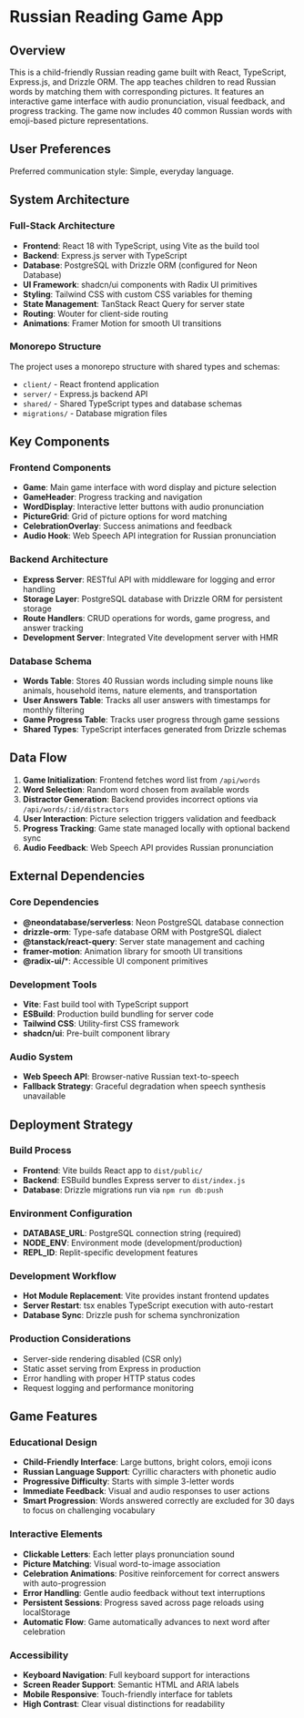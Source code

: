 # Russian Reading Game App

## Overview

This is a child-friendly Russian reading game built with React, TypeScript, Express.js, and Drizzle ORM. The app teaches children to read Russian words by matching them with corresponding pictures. It features an interactive game interface with audio pronunciation, visual feedback, and progress tracking. The game now includes 40 common Russian words with emoji-based picture representations.

## User Preferences

Preferred communication style: Simple, everyday language.

## System Architecture

### Full-Stack Architecture
- **Frontend**: React 18 with TypeScript, using Vite as the build tool
- **Backend**: Express.js server with TypeScript
- **Database**: PostgreSQL with Drizzle ORM (configured for Neon Database)
- **UI Framework**: shadcn/ui components with Radix UI primitives
- **Styling**: Tailwind CSS with custom CSS variables for theming
- **State Management**: TanStack React Query for server state
- **Routing**: Wouter for client-side routing
- **Animations**: Framer Motion for smooth UI transitions

### Monorepo Structure
The project uses a monorepo structure with shared types and schemas:
- `client/` - React frontend application
- `server/` - Express.js backend API
- `shared/` - Shared TypeScript types and database schemas
- `migrations/` - Database migration files

## Key Components

### Frontend Components
- **Game**: Main game interface with word display and picture selection
- **GameHeader**: Progress tracking and navigation
- **WordDisplay**: Interactive letter buttons with audio pronunciation
- **PictureGrid**: Grid of picture options for word matching
- **CelebrationOverlay**: Success animations and feedback
- **Audio Hook**: Web Speech API integration for Russian pronunciation

### Backend Architecture
- **Express Server**: RESTful API with middleware for logging and error handling
- **Storage Layer**: PostgreSQL database with Drizzle ORM for persistent storage
- **Route Handlers**: CRUD operations for words, game progress, and answer tracking
- **Development Server**: Integrated Vite development server with HMR

### Database Schema
- **Words Table**: Stores 40 Russian words including simple nouns like animals, household items, nature elements, and transportation
- **User Answers Table**: Tracks all user answers with timestamps for monthly filtering
- **Game Progress Table**: Tracks user progress through game sessions
- **Shared Types**: TypeScript interfaces generated from Drizzle schemas

## Data Flow

1. **Game Initialization**: Frontend fetches word list from `/api/words`
2. **Word Selection**: Random word chosen from available words
3. **Distractor Generation**: Backend provides incorrect options via `/api/words/:id/distractors`
4. **User Interaction**: Picture selection triggers validation and feedback
5. **Progress Tracking**: Game state managed locally with optional backend sync
6. **Audio Feedback**: Web Speech API provides Russian pronunciation

## External Dependencies

### Core Dependencies
- **@neondatabase/serverless**: Neon PostgreSQL database connection
- **drizzle-orm**: Type-safe database ORM with PostgreSQL dialect
- **@tanstack/react-query**: Server state management and caching
- **framer-motion**: Animation library for smooth UI transitions
- **@radix-ui/***: Accessible UI component primitives

### Development Tools
- **Vite**: Fast build tool with TypeScript support
- **ESBuild**: Production build bundling for server code
- **Tailwind CSS**: Utility-first CSS framework
- **shadcn/ui**: Pre-built component library

### Audio System
- **Web Speech API**: Browser-native Russian text-to-speech
- **Fallback Strategy**: Graceful degradation when speech synthesis unavailable

## Deployment Strategy

### Build Process
- **Frontend**: Vite builds React app to `dist/public/`
- **Backend**: ESBuild bundles Express server to `dist/index.js`
- **Database**: Drizzle migrations run via `npm run db:push`

### Environment Configuration
- **DATABASE_URL**: PostgreSQL connection string (required)
- **NODE_ENV**: Environment mode (development/production)
- **REPL_ID**: Replit-specific development features

### Development Workflow
- **Hot Module Replacement**: Vite provides instant frontend updates
- **Server Restart**: tsx enables TypeScript execution with auto-restart
- **Database Sync**: Drizzle push for schema synchronization

### Production Considerations
- Server-side rendering disabled (CSR only)
- Static asset serving from Express in production
- Error handling with proper HTTP status codes
- Request logging and performance monitoring

## Game Features

### Educational Design
- **Child-Friendly Interface**: Large buttons, bright colors, emoji icons
- **Russian Language Support**: Cyrillic characters with phonetic audio
- **Progressive Difficulty**: Starts with simple 3-letter words
- **Immediate Feedback**: Visual and audio responses to user actions
- **Smart Progression**: Words answered correctly are excluded for 30 days to focus on challenging vocabulary

### Interactive Elements
- **Clickable Letters**: Each letter plays pronunciation sound
- **Picture Matching**: Visual word-to-image association
- **Celebration Animations**: Positive reinforcement for correct answers with auto-progression
- **Error Handling**: Gentle audio feedback without text interruptions
- **Persistent Sessions**: Progress saved across page reloads using localStorage
- **Automatic Flow**: Game automatically advances to next word after celebration

### Accessibility
- **Keyboard Navigation**: Full keyboard support for interactions
- **Screen Reader Support**: Semantic HTML and ARIA labels
- **Mobile Responsive**: Touch-friendly interface for tablets
- **High Contrast**: Clear visual distinctions for readability